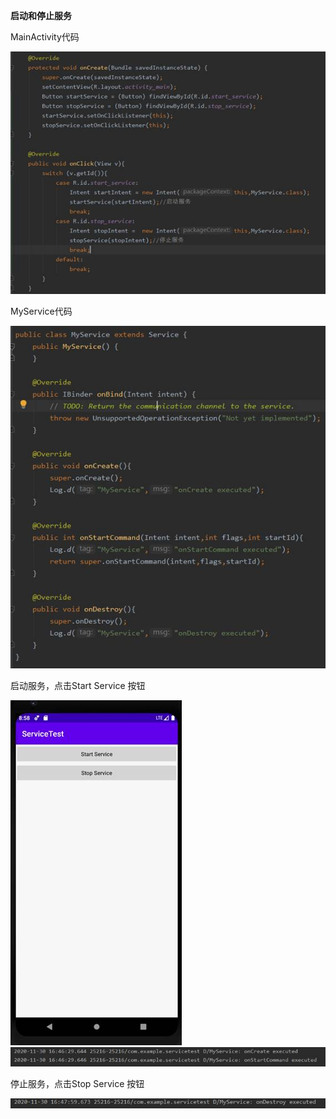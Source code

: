 **启动和停止服务**

MainActivity代码

![img](imageLab_10/clip_image002.jpg)

MyService代码

![img](imageLab_10/clip_image004.jpg)

启动服务，点击Start Service 按钮

![img](imageLab_10/clip_image006.jpg)  ![img](imageLab_10/clip_image008.jpg)

停止服务，点击Stop Service 按钮

![img](imageLab_10/clip_image010.jpg)